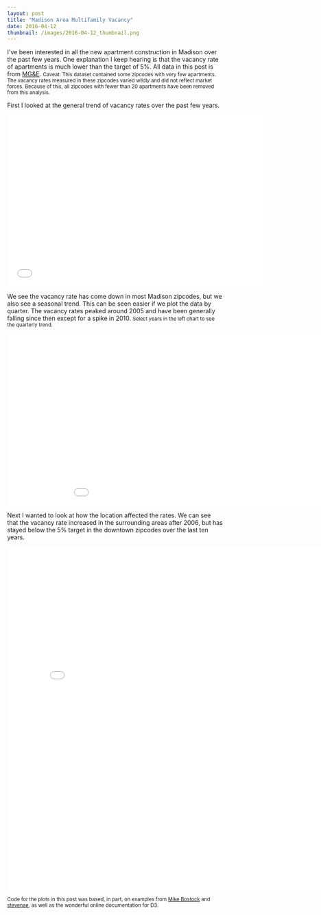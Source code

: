 ```yaml
---
layout: post
title: "Madison Area Multifamily Vacancy"
date: 2016-04-12
thumbnail: /images/2016-04-12_thumbnail.png
---
```


I've been interested in all the new apartment construction in Madison over the past few years. One explanation I keep hearing is that the vacancy rate of apartments is much lower than the target of 5%. All data in this post is from <a href="https://www.mge.com/customer-service/multifamily/vacancy-rates/">MG&E</a>. <small> Caveat: This dataset contained some zipcodes with very few apartments. The vacancy rates measured in these zipcodes varied wildly and did not reflect market forces. Because of this, all zipcodes with fewer than 20 apartments have been removed from this analysis. </small>

First I looked at the general trend of vacancy rates over the past few years.

<iframe src="/graphs/vac_chart.html" marginwidth="0"
        marginheight="0" scrolling="no" width="600" height="400" frameBorder="0"></iframe>

We see the vacancy rate has come down in most Madison zipcodes, but we also see a seasonal trend. This can be seen easier if we plot the data by quarter. The vacancy rates peaked around 2005 and have been generally falling since then except for a spike in 2010. <small> Select years in the left chart to see the quarterly trend.</small>

<iframe src="/graphs/vac_trends.html" marginwidth="0"
        marginheight="0" scrolling="no" width="1000" height="400" frameBorder="0"></iframe>


Next I wanted to look at how the location affected the rates. We can see that the vacancy rate increased in the surrounding areas after 2006, but has stayed below the 5% target in the downtown zipcodes over the last ten years.

<iframe src="/graphs/vac_map.html" marginwidth="0"
        marginheight="0" scrolling="no" width="800" height="800" frameBorder="0"></iframe>

<small> Code for the plots in this post was based, in part, on examples from <a href="https://bost.ocks.org/mike/map/">Mike Bostock</a> and <a href="http://bl.ocks.org/stevenae/8362841">stevenae</a>, as well as the wonderful online documentation for D3.</small>
